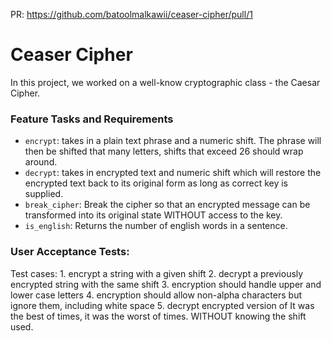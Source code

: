 PR: https://github.com/batoolmalkawii/ceaser-cipher/pull/1

# Ceaser Cipher

In this project, we worked on a well-know cryptographic class - the Caesar Cipher.


### Feature Tasks and Requirements
* `encrypt`: takes in a plain text phrase and a numeric shift. The phrase will then be shifted that many letters, shifts that exceed 26 should wrap around.
* `decrypt`: takes in encrypted text and numeric shift which will restore the encrypted text back to its original form as long as correct key is supplied.
* `break_cipher`: Break the cipher so that an encrypted message can be transformed into its original state WITHOUT access to the key.
* `is_english`: Returns the number of english words in a sentence.

### User Acceptance Tests:
Test cases:
    1. encrypt a string with a given shift
    2. decrypt a previously encrypted string with the same shift
    3. encryption should handle upper and lower case letters
    4. encryption should allow non-alpha characters but ignore them, including white space
    5. decrypt encrypted version of It was the best of times, it was the worst of times. WITHOUT knowing the shift used.
